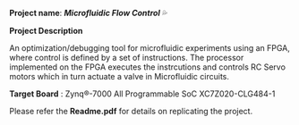 **Project name**: ***Microfluidic Flow Control*** :sweat_drops:

**Project Description**

An optimization/debugging tool for microfluidic experiments using an FPGA, where control is defined by a set of instructions. The processor implemented on the FPGA executes the instrcutions and controls RC Servo motors which in turn actuate a valve in Microfluidic circuits.

**Target Board** : Zynq®-7000 All Programmable SoC XC7Z020-CLG484-1

Please refer the **Readme.pdf** for details on replicating the project. 
